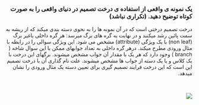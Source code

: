 <div dir="rtl">
  
  ### یک نمونه ی واقعی از استفاده ی درخت تصمیم در دنیای واقعی را به صورت کوتاه توضیح دهید. (تکراری نباشد)
  درخت تصمیم درختی است که در آن نمونه ها را به نحوی دسته بندی میکند که از ریشه به سمت پائین رشد میکنند و در نهایت به گره های برگ میرسد: هر گره داخلی یاغیر برگ 
  (non   leaf) با یک ویژگی (attribute) مشخص می شود. این ویژگی سوالی را در رابطه با مثال ورودی مطرح میکند. درهر گره داخلی به تعداد جوابهای ممکن با این سوال شاخه
  ( branch ) وجود دارد که هر یک با مقدار آن جواب مشخص میشوند. برگهای این درخت با یک کلاس و یا یک دسته از جواب ها مشخص میشوند. علت نام گذاری آن با درخت تصمیم این 
  است که این درخت فرایند تصمیم گیری برای تعیین دسته یک مثال ورودی را نشان میدهد.
  
<br/>
  
  ![](https://github.com/semnan-university-ai/machine-learning-class/blob/main/excersiecs/mahyaghlmrz/10/1.png)
  
<br/>

</div>
